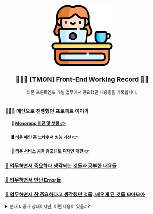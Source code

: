 <div align="center">
  <img width="200px;" src="./images/work-icon.png"/>
</div>
<h2 align="center">👩🏻‍💻 [TMON] Front-End Working Record ✍🏻</h2>
<div align="center">티몬 프론트엔드 개발 업무에서 중요했던 내용들을 기록합니다.</div>

<br />

### 👩🏻‍💻 메인으로 진행했던 프로젝트 이야기

<div style="margin-left: 20px;">
  <h4>📁 <a href="https://github.com/mireyhgnay/fe-monorepo">Monorepo 이관 및 셋팅 👉</a></h4>
  <h4>🖥️ <a href="https://github.com/mireyhgnay/browser-performance-upgrade">티몬 메인 홈 브라우저 성능 개선 👉</a></h4>
  <h4>🎨 <a href="https://hyerimiya.notion.site/5975ea18cc0b46a0b6aab69af82027a6?pvs=4">티몬 서비스 공통 컴포넌트 디자인 개편 👉</a></h4>
</div>

### [📝 업무하면서 중요하다 생각되는 것들과 공부한 내용들](https://github.com/mireyhgnay/fe-working-record/blob/main/Study/README.md)

### [🚨 업무하면서 만난 Error들](https://github.com/mireyhgnay/fe-working-record/blob/main/Error/README.md)

### [🙏 업무하면서 참 중요하다고 생각했던 것들, 배우게 된 것들 모아모아](https://hyerimiya.notion.site/ab02ec2b977843ca9d7f801733f727a6?v=dfaf67d1c96247a4bf76f570291ecd8e&pvs=4)

<details>
  <summary>현재 비공개 상태이지만, 어떤 내용이 있을까?</summary>
  <img width="400px;" src="./images/record.png"/>
</details>

